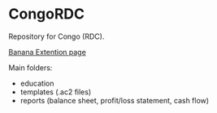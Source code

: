 # CongoRDC

Repository for Congo (RDC).

[Banana Extention page](https://www.banana.ch/apps/fr/node/9452)


Main folders:
* education
* templates (.ac2 files)
* reports (balance sheet, profit/loss statement, cash flow)
